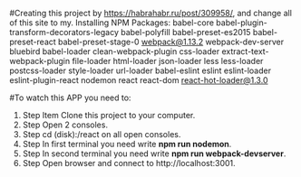 #Creating this project by https://habrahabr.ru/post/309958/, and change all of this site to my.
Installing NPM Packages: babel-core babel-plugin-transform-decorators-legacy babel-polyfill babel-preset-es2015 babel-preset-react babel-preset-stage-0 webpack@1.13.2 webpack-dev-server bluebird babel-loader clean-webpack-plugin css-loader extract-text-webpack-plugin file-loader html-loader json-loader less less-loader postcss-loader style-loader url-loader babel-eslint eslint eslint-loader eslint-plugin-react nodemon react react-dom react-hot-loader@1.3.0 

#To watch this APP you need to:
1. Step Item Clone this project to your computer.
2. Step Open 2 consoles.
3. Step cd (disk):/react on all open consoles.
4. Step In first terminal you need write **npm run nodemon**.
5. Step In second terminal you need write **npm run webpack-devserver**.
6. Step Open browser and connect to http://localhost:3001. 

